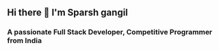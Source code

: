 ## Hi there 👋 I'm Sparsh gangil
###        A passionate Full Stack Developer, Competitive Programmer from India

<!--
**sparsh0169/sparsh0169** is a ✨ _special_ ✨ repository because its `README.md` (this file) appears on your GitHub profile.

Here are some ideas to get you started:

- 🔭 I’m currently working on fujdcdhcuwdhe
- 🌱 I’m currently learning ... DATA STRUCTURE AND ALGORITHM
- 👯 I’m looking to collaborate on ...
- 🤔 I’m looking for help with ...
- 💬 Ask me about ...
- 📫 How to reach me: ...
- 😄 Pronouns: ...
- ⚡ Fun fact: ...
-->
